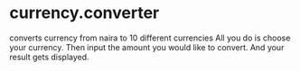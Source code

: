 # currency.converter
converts currency from naira to 10 different currencies
All you do is choose your currency.
Then input the amount you would like to convert.
And your result gets displayed.
